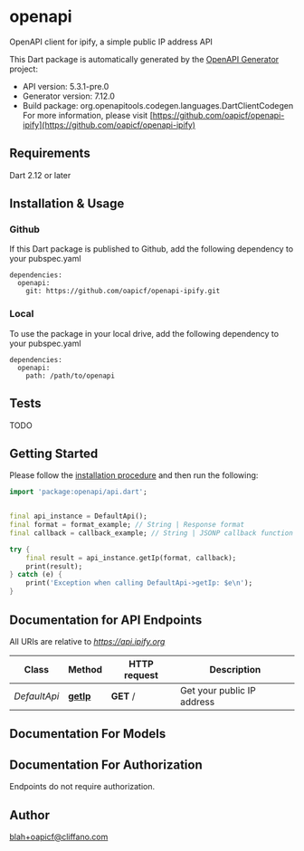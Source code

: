 # openapi
OpenAPI client for ipify, a simple public IP address API

This Dart package is automatically generated by the [OpenAPI Generator](https://openapi-generator.tech) project:

- API version: 5.3.1-pre.0
- Generator version: 7.12.0
- Build package: org.openapitools.codegen.languages.DartClientCodegen
For more information, please visit [https://github.com/oapicf/openapi-ipify](https://github.com/oapicf/openapi-ipify)

## Requirements

Dart 2.12 or later

## Installation & Usage

### Github
If this Dart package is published to Github, add the following dependency to your pubspec.yaml
```
dependencies:
  openapi:
    git: https://github.com/oapicf/openapi-ipify.git
```

### Local
To use the package in your local drive, add the following dependency to your pubspec.yaml
```
dependencies:
  openapi:
    path: /path/to/openapi
```

## Tests

TODO

## Getting Started

Please follow the [installation procedure](#installation--usage) and then run the following:

```dart
import 'package:openapi/api.dart';


final api_instance = DefaultApi();
final format = format_example; // String | Response format
final callback = callback_example; // String | JSONP callback function name

try {
    final result = api_instance.getIp(format, callback);
    print(result);
} catch (e) {
    print('Exception when calling DefaultApi->getIp: $e\n');
}

```

## Documentation for API Endpoints

All URIs are relative to *https://api.ipify.org*

Class | Method | HTTP request | Description
------------ | ------------- | ------------- | -------------
*DefaultApi* | [**getIp**](doc//DefaultApi.md#getip) | **GET** / | Get your public IP address


## Documentation For Models



## Documentation For Authorization

Endpoints do not require authorization.


## Author

blah+oapicf@cliffano.com


